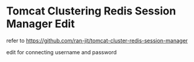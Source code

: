 # Tomcat Clustering Redis Session Manager Edit

refer to https://github.com/ran-jit/tomcat-cluster-redis-session-manager

edit for connecting username and password

